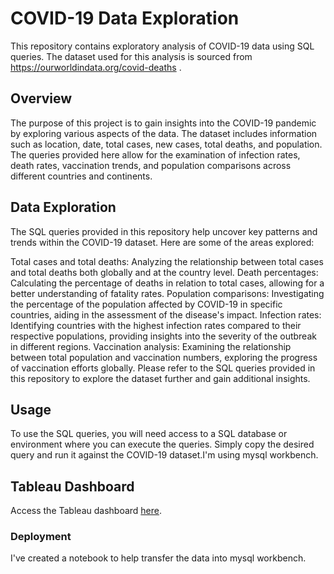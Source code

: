 

# COVID-19 Data Exploration

This repository contains exploratory analysis of COVID-19 data using SQL queries. The dataset used for this analysis is sourced from  https://ourworldindata.org/covid-deaths .


## Overview

The purpose of this project is to gain insights into the COVID-19 pandemic by exploring various aspects of the data. The dataset includes information such as location, date, total cases, new cases, total deaths, and population. The queries provided here allow for the examination of infection rates, death rates, vaccination trends, and population comparisons across different countries and continents.

##  Data Exploration

The SQL queries provided in this repository help uncover key patterns and trends within the COVID-19 dataset. Here are some of the areas explored:

Total cases and total deaths: Analyzing the relationship between total cases and total deaths both globally and at the country level.
Death percentages: Calculating the percentage of deaths in relation to total cases, allowing for a better understanding of fatality rates.
Population comparisons: Investigating the percentage of the population affected by COVID-19 in specific countries, aiding in the assessment of the disease's impact.
Infection rates: Identifying countries with the highest infection rates compared to their respective populations, providing insights into the severity of the outbreak in different regions.
Vaccination analysis: Examining the relationship between total population and vaccination numbers, exploring the progress of vaccination efforts globally.
Please refer to the SQL queries provided in this repository to explore the dataset further and gain additional insights.

## Usage

To use the SQL queries, you will need access to a SQL database or environment where you can execute the queries. Simply copy the desired query and run it against the COVID-19 dataset.I'm using mysql workbench. 


## Tableau Dashboard

Access the Tableau dashboard [here](https://public.tableau.com/app/profile/nour5844/viz/CovidDashboard_16848566547550/Dashboard1).

### Deployment

I've created a notebook to help transfer the data into mysql workbench. 